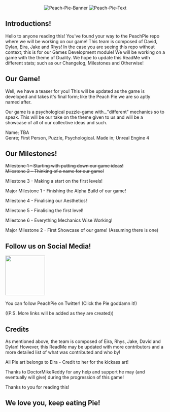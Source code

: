 <p align = 'center'>

<img src="https://i.ibb.co/V3cSNcL/Peach-Pie-Banner.png" alt="Peach-Pie-Banner" border="0">
<img src="https://i.ibb.co/5jrm2CB/Peach-Pie-Text.png" alt="Peach-Pie-Text" border="0">
</p>



Introductions!
---
Hello to anyone reading this! You've found your way to the PeachPie repo where we will be working on our game! This team is composed of David, Dylan, Eira, Jake and Rhys! In the case you are seeing this repo without context; this is for our Games Development module! We will be working on a game with the theme of Duality. We hope to update this ReadMe with different stats; such as our Changelog, Milestones and Otherwise!

Our Game!
---
Well, we have a teaser for you! This will be updated as the game is developed and takes it's final form; like the Peach Pie we are so aptly named after. 

Our game is a psychological puzzle-game with..."different" mechanics so to speak. This will be our take on the theme given to us and will be a showcase of all of our collective ideas and such. 

<p>Name; TBA</br> 
Genre; First Person, Puzzle, Psychological.
Made in; Unreal Engine 4

Our Milestones!
--- 
<strike><p>Milestone 1 - Starting with putting down our game ideas!</br></strike> 
<strike>Milestone 2 - Thinking of a name for our game!</strike>
<stike><p>Milestone 3 - Making a start on the first levels!</br></strike>

<p>Major Milestone 1 - Finishing the Alpha Build of our game!</br> 

<p>Milestone 4 - Finalising our Aesthetics!</br> 
<p>Milestone 5 - Finalising the first level!</br>
<p>Milestone 6 - Everything Mechanics Wise Working!</br>

<p>Major Milestone 2 - First Showcase of our game! (Assuming there is one)</br>


Follow us on Social Media!
--- 
<a href="https://twitter.com/PeachPieGamedev"><img height="125" src="https://i.ibb.co/vBjG0jz/Untitled-1.png?raw=true"></a>&nbsp;&nbsp;

You can follow PeachPie on Twitter! (Click the Pie goddamn it!) 
<p>((P.S. More links will be added as they are created))</br>

Credits
--- 
<p>As mentioned above, the team is composed of Eira, Rhys, Jake, David and Dylan! However, this ReadMe may be updated with more contributors and a more detailed list of what was contributed and who by!</br>

<p>All Pie art belongs to Eira - Credit to her for the kickass art!</br> 

<p>Thanks to DoctorMikeReddy for any help and support he may (and eventually will give) during the progression of this game!</br> 

Thanks to you for reading this!

We love you, keep eating Pie! 
--- 
